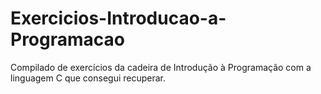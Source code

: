 # Exercicios-Introducao-a-Programacao
 Compilado de exercícios da cadeira de Introdução à Programação com a linguagem C que consegui recuperar.
